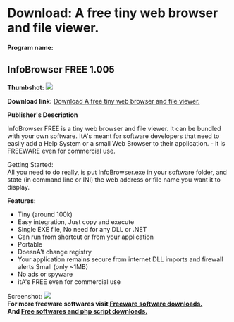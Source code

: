 # Download: A free tiny web browser and file viewer.

**Program name:**

## InfoBrowser FREE 1.005

  
**Thumbshot:** ![](http://www.freewarefiles.com/screenshot/infobrwsr_md.jpg)   
  
**Download link:** [Download A free tiny web browser and file viewer.](http://freesoftwares.boysofts.com/InfoBrowser-FREE_program_76988.html)  
  


**Publisher's Description**  
  


InfoBrowser FREE is a tiny web browser and file viewer. It can be bundled with your own software. ItA's meant for software developers that need to easily add a Help System or a small Web Browser to their application. - it is FREEWARE even for commercial use. 

Getting Started:  
All you need to do really, is put InfoBrowser.exe in your software folder, and state (in command line or INI) the web address or file name you want it to display.

**Features:**

  * Tiny (around 100k) 
  * Easy integration, Just copy and execute 
  * Single EXE file, No need for any DLL or .NET 
  * Can run from shortcut or from your application 
  * Portable 
  * DoesnA't change registry 
  * Your application remains secure from internet DLL imports and firewall alerts Small (only ~1MB) 
  * No ads or spyware 
  * itA's FREE even for commercial use 

  
  
Screenshot: ![](http://www.freewarefiles.com/screenshot/infobrwsr.jpg)   
**For more freeware softwares visit [Freeware software downloads.](http://freesoftwares.boysofts.com/)**   
**And [Free softwares and php script downloads.](http://www.boysofts.com/)**
